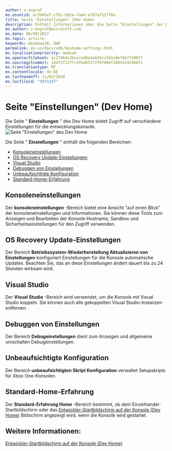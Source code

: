```yaml
---
author: v-angraf
ms.assetid: ec3945e7-cfb1-b91a-7ae6-e767a7227f8a
title: Seite "Einstellungen" (Dev Home)
description: Enthält Informationen über die Seite "Einstellungen" der Dev Home-app für Xbox One.
ms.author: v-angraf@microsoft.com
ms.date: 08/09/2017
ms.topic: article
keywords: Windows10, UWP
permalink: en-us/docs/xdk/devhome-settings.html
ms.localizationpriority: medium
ms.openlocfilehash: ec27464c2bcece46e4a658cc59ac8ef0b7f390f7
ms.sourcegitcommit: 144f5f127fc4fbd852f2f6780ef26054192d68fc
ms.translationtype: MT
ms.contentlocale: de-DE
ms.lasthandoff: 11/02/2018
ms.locfileid: "5971337"
---
```

# <a name="settings-page-dev-home"></a>Seite "Einstellungen" (Dev Home)
   
  
Die Seite " **Einstellungen** " des Dev Home bietet Zugriff auf verschiedene Einstellungen für die entwicklungskonsole.   
 ![Seite "Einstellungen" des Dev Home](images/devhome_settings.png)   
  
Die Seite " **Einstellungen** " enthält die folgenden Bereichen:   
 
   *  [Konsoleneinstellungen](#ID4EEB)  
   *  [OS Recovery Update-Einstellungen](#ID4EOB)  
   *  [Visual Studio](#ID4EYB)  
   *  [Debuggen von Einstellungen](#ID4ECC)  
   *  [Unbeaufsichtigte Konfiguration](#ID4EMC)  
   *  [Standard-Home-Erfahrung](#ID4E3C)  

 
<a id="ID4EEB"></a>

   

## <a name="console-settings"></a>Konsoleneinstellungen  
   
  
Der **konsoleneinstellungen** -Bereich bietet eine Ansicht "auf einen Blick" der konsoleneinstellungen und Informationen. Sie können diese Tools zum Anzeigen und Bearbeiten der Konsole Hostname, Sandbox und Sicherheitseinstellungen für den Zugriff verwenden.   
  
<a id="ID4EOB"></a>

   

## <a name="os-recovery-update-settings"></a>OS Recovery Update-Einstellungen  
   
  
Der Bereich **Betriebssystem-Wiederherstellung Aktualisieren von Einstellungen** konfiguriert Einstellungen für die Konsole automatische Updates. Beachten Sie, das an diese Einstellungen ändert dauert bis zu 24 Stunden wirksam wird.   
  
<a id="ID4EYB"></a>

   

## <a name="visual-studio"></a>Visual Studio  
   
  
Der **Visual Studio** -Bereich wird verwendet, um die Konsole mit Visual Studio koppeln. Sie können auch alle gekoppelten Visual Studio-Instanzen entfernen.   
  
<a id="ID4ECC"></a>

   

## <a name="debug-settings"></a>Debuggen von Einstellungen  
   
  
Der Bereich **Debugeinstellungen** dient zum Anzeigen und allgemeine umschalten Debugeinstellungen.   
  
<a id="ID4EMC"></a>

   

## <a name="unattended-script-configuration"></a>Unbeaufsichtigte Konfiguration  
   
  
Der Bereich **unbeaufsichtigten Skript Konfiguration** verwaltet Setupskripts für Xbox One-Konsolen.   
  
<a id="ID4E3C"></a>

   

## <a name="default-home-experience"></a>Standard-Home-Erfahrung  
   
  
Der **Standard-Erfahrung Home** -Bereich bestimmt, ob dem Einzelhandel-Startbildschirm oder das [Entwickler-Startbildschirm auf der Konsole (Dev Home)](dev-home.md) Bildschirm angezeigt wird, wenn die Konsole wird gestartet.   
  
<a id="ID4EJD"></a>

   

## <a name="see-also"></a>Weitere Informationen:  
 [Entwickler-Startbildschirm auf der Konsole (Dev Home)](dev-home.md)

  